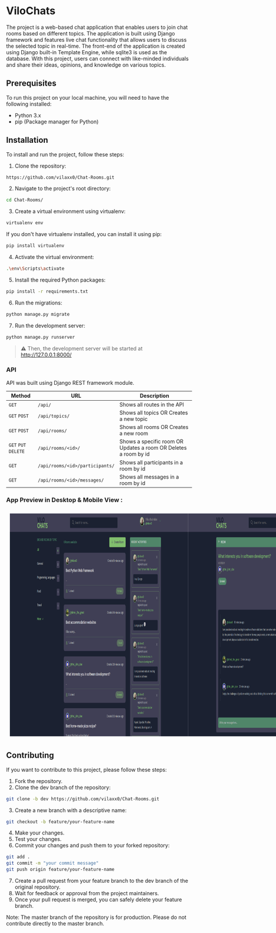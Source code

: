 # ViloChats

The project is a web-based chat application that enables users to join chat rooms based on different topics. The application is built using Django framework and features live chat functionality that allows users to discuss the selected topic in real-time. The front-end of the application is created using Django built-in Template Engine, while sqlite3 is used as the database. With this project, users can connect with like-minded individuals and share their ideas, opinions, and knowledge on various topics.

## Prerequisites

To run this project on your local machine, you will need to have the following installed:

- Python 3.x
- pip (Package manager for Python)

## Installation

To install and run the project, follow these steps:

1. Clone the repository:

```bash
https://github.com/vilaxx0/Chat-Rooms.git
```

2. Navigate to the project's root directory:

```bash
cd Chat-Rooms/
```

3. Create a virtual environment using virtualenv:

```bash
virtualenv env
```

If you don't have virtualenv installed, you can install it using pip:

```bash
pip install virtualenv
```

4. Activate the virtual environment:

```bash
.\env\Scripts\activate
```

5. Install the required Python packages:

```bash
pip install -r requirements.txt
```

6. Run the migrations:

```bash
python manage.py migrate
```

7. Run the development server:

```bash
python manage.py runserver
```

> ⚠ Then, the development server will be started at http://127.0.0.1:8000/

### API

API was built using Django REST framework module.

| Method               | URL                             | Description                                                     |
| -------------------- | ------------------------------- | --------------------------------------------------------------- |
| `GET`                | `/api/`                         | Shows all routes in the API                                     |
| `GET` `POST`         | `/api/topics/`                  | Shows all topics OR Creates a new topic                         |
| `GET` `POST`         | `/api/rooms/`                   | Shows all rooms OR Creates a new room                           |
| `GET` `PUT` `DELETE` | `/api/rooms/<id>/`              | Shows a specific room OR Updates a room OR Deletes a room by id |
| `GET`                | `/api/rooms/<id>/participants/` | Shows all participants in a room by id                          |
| `GET`                | `/api/rooms/<id>/messages/`     | Shows all messages in a room by id                              |

### App Preview in Desktop & Mobile View :

<div style="display:flex; flex-direction: row; padding: 10px;">
  <img src="./static/assets/screenshots/1.png" />
  <img src="./static/assets/screenshots/3.png" />
  <img src="./static/assets/screenshots/5.png" />
  <img src="./static/assets/screenshots/2.png" width="260" />
  <img src="./static/assets/screenshots/4.png" width="280" />
  <img src="./static/assets/screenshots/6.png" width="260" />
</div>

## Contributing

If you want to contribute to this project, please follow these steps:

1. Fork the repository.
2. Clone the dev branch of the repository:

```bash
git clone -b dev https://github.com/vilaxx0/Chat-Rooms.git
```

3. Create a new branch with a descriptive name:

```bash
git checkout -b feature/your-feature-name
```

4. Make your changes.
5. Test your changes.
6. Commit your changes and push them to your forked repository:

```bash
git add .
git commit -m "your commit message"
git push origin feature/your-feature-name
```

7. Create a pull request from your feature branch to the dev branch of the original repository.
8. Wait for feedback or approval from the project maintainers.
9. Once your pull request is merged, you can safely delete your feature branch.

Note: The master branch of the repository is for production. Please do not contribute directly to the master branch.
